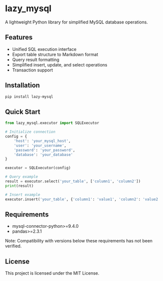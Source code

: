 # lazy_mysql

A lightweight Python library for simplified MySQL database operations.

## Features

- Unified SQL execution interface
- Export table structure to Markdown format
- Query result formatting
- Simplified insert, update, and select operations
- Transaction support

## Installation

```bash
pip install lazy-mysql
```

## Quick Start

```python
from lazy_mysql.executor import SQLExecutor

# Initialize connection
config = {
    'host': 'your_mysql_host',
    'user': 'your_username',
    'password': 'your_password',
    'database': 'your_database'
}

executor = SQLExecutor(config)

# Query example
result = executor.select('your_table', ['column1', 'column2'])
print(result)

# Insert example
executor.insert('your_table', {'column1': 'value1', 'column2': 'value2'}, commit=True)
```


## Requirements

- mysql-connector-python>=9.4.0
- pandas>=2.3.1

Note: Compatibility with versions below these requirements has not been verified.


## License
This project is licensed under the MIT License.